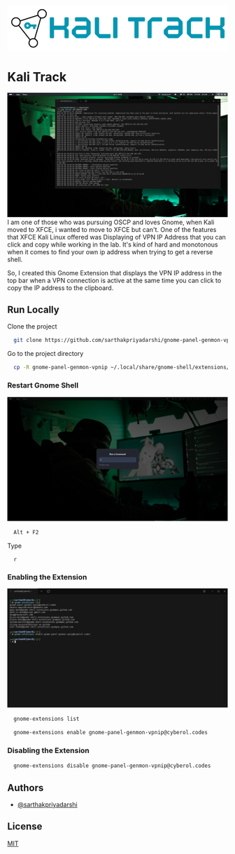 
![Logo](https://github.com/sarthakpriyadarshi/gnome-panel-genmon-vpnip/blob/master/Kali%20Track.png?raw=true)


# Kali Track
![App Screenshot](https://github.com/sarthakpriyadarshi/gnome-panel-genmon-vpnip/blob/master/ip%20display.png?raw=true)
I am one of those who was pursuing OSCP and loves Gnome, when Kali moved to XFCE, i wanted to move to XFCE but can't. One of the features that XFCE Kali Linux offered was Displaying of VPN IP Address that you can click and copy while working in the lab. It's kind of hard and monotonous when it comes to find your own ip address when trying to get a reverse shell.

So, I created this Gnome Extension that displays the VPN IP address in the top bar when a VPN connection is active at the same time you can click to copy the IP address to the clipboard. 


## Run Locally

Clone the project

```bash
  git clone https://github.com/sarthakpriyadarshi/gnome-panel-genmon-vpnip
```

Go to the project directory

```bash
  cp -R gnome-panel-genmon-vpnip ~/.local/share/gnome-shell/extensions/gnome-panel-genmon-vpnip@cyberol.codes
```

### Restart Gnome Shell

![Restart Gnome Shell](https://github.com/sarthakpriyadarshi/gnome-panel-genmon-vpnip/blob/master/restart%20gnome-shell.png?raw=true)

```bash
  Alt + F2
```
Type

```
  r
```

### Enabling the Extension

![Enabling Extension](https://github.com/sarthakpriyadarshi/gnome-panel-genmon-vpnip/blob/master/enable.png?raw=true)

```bash
  gnome-extensions list
```

```bash
  gnome-extensions enable gnome-panel-genmon-vpnip@cyberol.codes
```

### Disabling the Extension

```bash
  gnome-extensions disable gnome-panel-genmon-vpnip@cyberol.codes
```
## Authors

- [@sarthakpriyadarshi](https://www.github.com/sarthakpriyadarshi)


## License

[MIT](https://github.com/sarthakpriyadarshi/gnome-panel-genmon-vpnip/blob/master/LICENSE)
